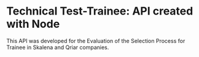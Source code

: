 # Technical Test-Trainee: API created with Node

This API was developed for the Evaluation of the Selection Process for Trainee in Skalena and Qriar companies.
